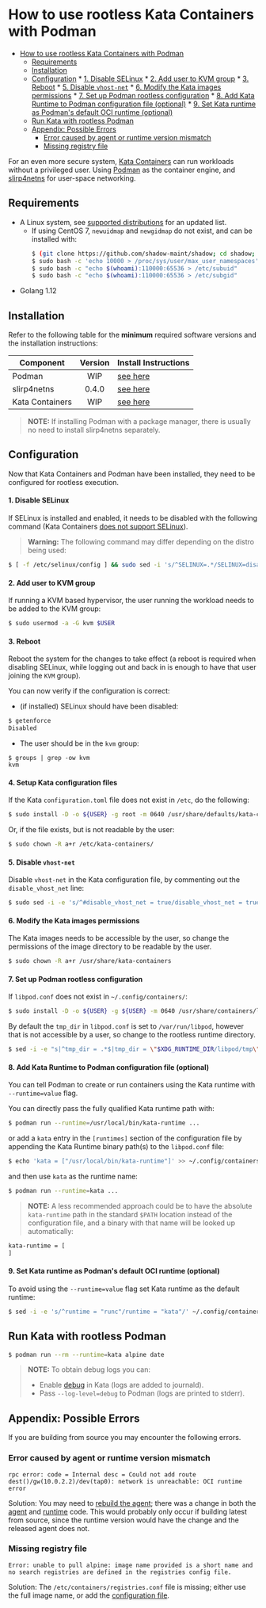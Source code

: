# How to use rootless Kata Containers with Podman

* [How to use rootless Kata Containers with Podman](#how-to-use-rootless-kata-containers-with-podman)
    * [Requirements](#requirements)
    * [Installation](#installation)
    * [Configuration](#configuration)
            * [1. Disable SELinux](#1-disable-selinux)
            * [2. Add user to KVM group](#2-add-user-to-kvm-group)
            * [3. Reboot](#3-reboot)
            * [5. Disable `vhost-net`](#5-disable-vhost-net)
            * [6. Modify the Kata images permissions](#6-modify-the-kata-images-permissions)
            * [7. Set up Podman rootless configuration](#7-set-up-podman-rootless-configuration)
            * [8. Add Kata Runtime to Podman configuration file (optional)](#8-add-kata-runtime-to-podman-configuration-file-optional)
            * [9. Set Kata runtime as Podman's default OCI runtime (optional)](#9-set-kata-runtime-as-podmans-default-oci-runtime-optional)
    * [Run Kata with rootless Podman](#run-kata-with-rootless-podman)
    * [Appendix: Possible Errors](#appendix-possible-errors)
        * [Error caused by agent or runtime version mismatch](#error-caused-by-agent-or-runtime-version-mismatch)
        * [Missing registry file](#missing-registry-file)


For an even more secure system, [Kata Containers](https://Katacontainers.io) can run workloads without a privileged user. Using [Podman](https://podman.io/) as the container engine, and [slirp4netns](https://github.com/rootless-containers/slirp4netns) for user-space networking.

## Requirements
- A Linux system, see [supported distributions](https://github.com/kata-containers/documentation/blob/master/install/README.md#supported-distributions) for an updated list.
  - If using CentOS 7, `newuidmap` and `newgidmap` do not exist, and can be installed with:
    ``` bash
    $ (git clone https://github.com/shadow-maint/shadow; cd shadow; ./autogen.sh --prefix=/usr --enable-man; make && sudo make -C src install)
    $ sudo bash -c 'echo 10000 > /proc/sys/user/max_user_namespaces'
    $ sudo bash -c "echo $(whoami):110000:65536 > /etc/subuid"
    $ sudo bash -c "echo $(whoami):110000:65536 > /etc/subgid"
    ```
- Golang 1.12

## Installation
Refer to the following table for the __minimum__ required software versions and the installation instructions:

| Component       | Version | Install Instructions|
| ----------------|:-------:|---------------------|
| Podman          | WIP     | [see here](https://github.com/containers/libpod/blob/master/install.md)
| slirp4netns     | 0.4.0   | [see here](https://github.com/rootless-containers/slirp4netns#quick-start)
| Kata Containers | WIP     | [see here](https://github.com/kata-containers/documentation/blob/master/install/README.md)

> **NOTE:**
> If installing Podman with a package manager, there is usually no need to install slirp4netns separately.

## Configuration
Now that Kata Containers and Podman have been installed, they need to be configured for rootless execution.

#### 1. Disable SELinux
If SELinux is installed and enabled, it needs to be disabled with the following command (Kata Containers [does not support SELinux](https://github.com/kata-containers/documentation/blob/master/Limitations.md#selinux-support)).

> **Warning:**
> The following command may differ depending on the distro being used:

```bash
$ [ -f /etc/selinux/config ] && sudo sed -i 's/^SELINUX=.*/SELINUX=disabled/g' /etc/selinux/config
```

#### 2. Add user to KVM group
If running a KVM based hypervisor, the user running the workload needs to be added to the KVM group:
```bash
$ sudo usermod -a -G kvm $USER
```

#### 3. Reboot
Reboot the system for the changes to take effect (a reboot is required when disabling SELinux, while logging out and back in is enough to have that user joining the `KVM` group).

You can now verify if the configuration is correct:

* (if installed) SELinux should have been disabled:
```bash
$ getenforce
Disabled
```

* The user should be in the `kvm` group:
```
$ groups | grep -ow kvm
kvm
```

#### 4. Setup Kata configuration files
If the Kata `configuration.toml` file does not exist in `/etc`, do the following:
```bash
$ sudo install -D -o ${USER} -g root -m 0640 /usr/share/defaults/kata-containers/configuration.toml /etc/kata-containers
```

Or, if the file exists, but is not readable by the user:
```bash
$ sudo chown -R a+r /etc/kata-containers/
```

#### 5. Disable `vhost-net`
Disable `vhost-net` in the Kata configuration file, by commenting out the `disable_vhost_net` line:
```bash
$ sudo sed -i -e 's/^#disable_vhost_net = true/disable_vhost_net = true/' /etc/kata-containers/configuration.toml
```

#### 6. Modify the Kata images permissions
The Kata images needs to be accessible by the user, so change the permissions of the image directory to be readable by the user.
```bash
$ sudo chown -R a+r /usr/share/kata-containers
```

#### 7. Set up Podman rootless configuration
If `libpod.conf` does not exist in `~/.config/containers/`:
```bash
$ sudo install -D -o ${USER} -g ${USER} -m 0640 /usr/share/containers/libpod.conf ~/.config/containers/
```

By default the `tmp_dir` in `libpod.conf` is set to `/var/run/libpod`, however that is not accessible by a user, so change to the rootless runtime directory.
```bash
$ sed -i -e "s|^tmp_dir = .*$|tmp_dir = \"$XDG_RUNTIME_DIR/libpod/tmp\"|" ~/.config/containers/libpod.conf
```

#### 8. Add Kata Runtime to Podman configuration file (optional)
You can tell Podman to create or run containers using the Kata runtime with `--runtime=value` flag.

You can directly pass the fully qualified Kata runtime path with:
```bash
$ podman run --runtime=/usr/local/bin/kata-runtime ...
```

or add a `kata` entry in the `[runtimes]` section of the configuration file by appending the Kata Runtime binary path(s) to the `libpod.conf` file:
```bash
$ echo 'kata = ["/usr/local/bin/kata-runtime"]' >> ~/.config/containers/libpod.conf
```
and then use `kata` as the runtime name:
```bash
$ podman run --runtime=kata ...
```

> **NOTE:**
> A less recommended approach could be to have the absolute `kata-runtime` path in the standard `$PATH` location instead of the configuration file, and a binary with that name will be looked up automatically:
```bash
kata-runtime = [
]
```

#### 9. Set Kata runtime as Podman's default OCI runtime (optional)
To avoid using the `--runtime=value` flag set Kata runtime as the default runtime:
```bash
$ sed -i -e 's/^runtime = "runc"/runtime = "kata"/' ~/.config/containers/libpod.conf
```

## Run Kata with rootless Podman
```bash
$ podman run --rm --runtime=kata alpine date
```

> **NOTE:**
> To obtain debug logs you can:
>  - Enable [debug](https://github.com/kata-containers/documentation/blob/master/Developer-Guide.md#enable-full-debug) in Kata (logs are added to journald).
>  - Pass `--log-level=debug` to Podman (logs are printed to stderr).

## Appendix: Possible Errors
If you are building from source you may encounter the following errors.

### Error caused by agent or runtime version mismatch
```
rpc error: code = Internal desc = Could not add route dest()/gw(10.0.2.2)/dev(tap0): network is unreachable: OCI runtime error
```
Solution:
You may need to [rebuild the agent](https://github.com/kata-containers/documentation/blob/master/Developer-Guide.md#add-a-custom-agent-to-the-image---optional); there was a change in both the [agent](https://github.com/kata-containers/agent/commit/a78e8cfda627cc350dc9d9ca9b969ebb642030c3) and [runtime](https://github.com/kata-containers/runtime/commit/cfedb06a19135e2ab4f18203a4f3147cdc3a4980) code. This would probably only occur if building latest from source, since the runtime version would have the change and the released agent does not.

### Missing registry file
```
Error: unable to pull alpine: image name provided is a short name and no search registries are defined in the registries config file.
```
Solution:
The `/etc/containers/registries.conf` file is missing; either use the full image name, or add the [configuration file](https://github.com/containers/libpod/blob/master/install.md#configuration-files).
